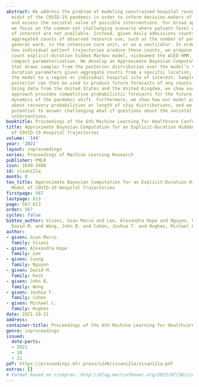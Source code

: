 ```yaml
---
abstract: We address the problem of modeling constrained hospital resources in the
  midst of the COVID-19 pandemic in order to inform decision-makers of future demand
  and assess the societal value of possible interventions. For broad applicability,
  we focus on the common yet challenging scenario where patient-level data for a region
  of interest are not available. Instead, given daily admissions counts, we model
  aggregated counts of observed resource use, such as the number of patients in the
  general ward, in the intensive care unit, or on a ventilator. In order to explain
  how individual patient trajectories produce these counts, we propose an aggregate
  count explicit-duration hidden Markov model, nicknamed the ACED-HMM, with an interpretable,
  compact parameterization. We develop an Approximate Bayesian Computation approach
  that draws samples from the posterior distribution over the model’s transition and
  duration parameters given aggregate counts from a specific location, thus adapting
  the model to a region or individual hospital site of interest. Samples from this
  posterior can then be used to produce future forecasts of any counts of interest.
  Using data from the United States and the United Kingdom, we show our mechanistic
  approach provides competitive probabilistic forecasts for the future even as the
  dynamics of the pandemic shift. Furthermore, we show how our model provides insight
  about recovery probabilities or length of stay distributions, and we suggest its
  potential to answer challenging what-if questions about the societal value of possible
  interventions.
booktitle: Proceedings of the 6th Machine Learning for Healthcare Conference
title: Approximate Bayesian Computation for an Explicit-Duration Hidden Markov Model
  of COVID-19 Hospital Trajectories
volume: '149'
year: '2021'
layout: inproceedings
series: Proceedings of Machine Learning Research
publisher: PMLR
issn: 2640-3498
id: visani21a
month: 0
tex_title: Approximate Bayesian Computation for an Explicit-Duration Hidden Markov
  Model of COVID-19 Hospital Trajectories
firstpage: 567
lastpage: 613
page: 567-613
order: 567
cycles: false
bibtex_author: Visani, Gian Marco and Lee, Alexandra Hope and Nguyen, Cuong and Kent,
  David M. and Wong, John B. and Cohen, Joshua T. and Hughes, Michael C.
author:
- given: Gian Marco
  family: Visani
- given: Alexandra Hope
  family: Lee
- given: Cuong
  family: Nguyen
- given: David M.
  family: Kent
- given: John B.
  family: Wong
- given: Joshua T.
  family: Cohen
- given: Michael C.
  family: Hughes
date: 2021-10-21
address:
container-title: Proceedings of the 6th Machine Learning for Healthcare Conference
genre: inproceedings
issued:
  date-parts:
  - 2021
  - 10
  - 21
pdf: https://proceedings.mlr.press/v149/visani21a/visani21a.pdf
extras: []
# Format based on citeproc: http://blog.martinfenner.org/2013/07/30/citeproc-yaml-for-bibliographies/
---
```

